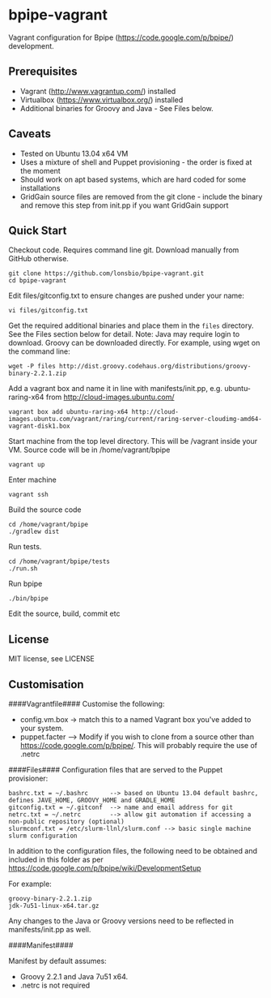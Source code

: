 bpipe-vagrant
=============

Vagrant configuration for Bpipe (https://code.google.com/p/bpipe/) development.

Prerequisites
----
- Vagrant (http://www.vagrantup.com/) installed
- Virtualbox (https://www.virtualbox.org/) installed
- Additional binaries for Groovy and Java - See Files below.

Caveats
----
- Tested on Ubuntu 13.04 x64 VM
- Uses a mixture of shell and Puppet provisioning - the order is fixed at the moment
- Should work on apt based systems, which are hard coded for some installations
- GridGain source files are removed from the git clone - include the binary and remove this step from init.pp if you want GridGain support 


Quick Start
----

Checkout code. Requires command line git. Download manually from GitHub otherwise.

	git clone https://github.com/lonsbio/bpipe-vagrant.git
	cd bpipe-vagrant

Edit files/gitconfig.txt to ensure changes are pushed under your name:

	vi files/gitconfig.txt 

Get the required additional binaries and place them in the `files` directory. See the Files section below for detail. Note: Java may require login to download. Groovy can be downloaded directly. For example, using wget on the command line:

	wget -P files http://dist.groovy.codehaus.org/distributions/groovy-binary-2.2.1.zip

Add a vagrant box and name it in line with manifests/init.pp, e.g. ubuntu-raring-x64 from http://cloud-images.ubuntu.com/

	vagrant box add ubuntu-raring-x64 http://cloud-images.ubuntu.com/vagrant/raring/current/raring-server-cloudimg-amd64-vagrant-disk1.box

 Start machine from the top level directory. This will be /vagrant inside your VM. Source code will be in /home/vagrant/bpipe 

	vagrant up

Enter machine

	vagrant ssh

Build the source code 

	cd /home/vagrant/bpipe
	./gradlew dist

Run tests.

	cd /home/vagrant/bpipe/tests
	./run.sh 

Run bpipe

	./bin/bpipe

Edit the source, build, commit etc


License
----
MIT license, see LICENSE


## Customisation ##

####Vagrantfile####
Customise the following:

- config.vm.box -> match this to a named Vagrant box you've added to your system.
- puppet.facter --> Modify if you wish to clone from a source other than https://code.google.com/p/bpipe/. This will probably require the use of .netrc  


####Files####
Configuration files that are served to the Puppet provisioner:

	bashrc.txt = ~/.bashrc 		--> based on Ubuntu 13.04 default bashrc, defines JAVE_HOME, GROOVY_HOME and GRADLE_HOME
	gitconfig.txt = ~/.gitconf 	--> name and email address for git
	netrc.txt = ~/.netrc		--> allow git automation if accessing a non-public repository (optional)
	slurmconf.txt = /etc/slurm-llnl/slurm.conf --> basic single machine slurm configuration

In addition to the configuration files, the following need to be obtained and included in this folder as 
per https://code.google.com/p/bpipe/wiki/DevelopmentSetup 

For example:

	groovy-binary-2.2.1.zip
	jdk-7u51-linux-x64.tar.gz		

Any changes to the Java or Groovy versions need to be reflected in manifests/init.pp as well.

####Manifest####

Manifest by default assumes:
- Groovy 2.2.1 and Java 7u51 x64. 
- .netrc is not required

